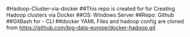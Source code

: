 #Hadoop-Cluster-via-docker
##This repo is created for for Creating Hadoop clusters via Docker
##OS: Windows Server
##Repo: Github
##GitBash for - CLI
##docker YAML Files and hadoop config are cloned from https://github.com/big-data-europe/docker-hadoop.git 
